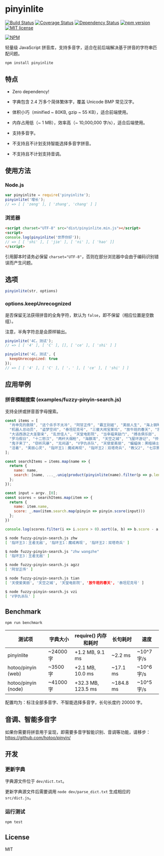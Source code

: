 # pinyinlite

[![Build Status](https://travis-ci.org/SummerWish/pinyinlite.svg?branch=master)](https://travis-ci.org/SummerWish/pinyinlite) [![Coverage Status](https://coveralls.io/repos/github/SummerWish/pinyinlite/badge.svg?branch=master)](https://coveralls.io/github/SummerWish/pinyinlite?branch=master) [![Dependency Status](https://david-dm.org/SummerWish/pinyinlite.svg)](https://david-dm.org/SummerWish/pinyinlite) [![npm version](http://img.shields.io/npm/v/pinyinlite.svg?style=flat)](https://npmjs.org/package/pinyinlite "View this project on npm") [![MIT license](http://img.shields.io/badge/license-MIT-brightgreen.svg)](http://opensource.org/licenses/MIT)

[![NPM](https://nodei.co/npm/pinyinlite.png?downloads=true&downloadRank=true&stars=true)](https://nodei.co/npm/pinyinlite/)

轻量级 JavaScript 拼音库，支持多音字，适合在前后端解决基于拼音的字符串匹配问题。

```bash
npm install pinyinlite
```

## 特点

- Zero dependency!

- 字典包含 2.4 万多个简体繁体字，覆盖 Unicode BMP 常见汉字。

- 体积小巧（minified ~ 80KB, gzip ~ 55 KB），适合前端使用。

- 内存占用低（~ 1 MB），效率高（~ 10,000,000 字/s），适合后端使用。

- 支持多音字。

- 不支持且不计划支持智能选择多音字拼音。

- 不支持且不计划支持音调。

## 使用方法

### Node.js

```js
var pinyinlite = require('pinyinlite');
pinyinlite('增长');
// => [ [ 'zeng' ], [ 'zhang', 'chang' ] ]
```

### 浏览器

```html
<script charset="UTF-8" src="dist/pinyinlite.min.js"></script>
<script>
console.log(pinyinlite('世界你好'));
// => [ [ 'shi' ], [ 'jie' ], [ 'ni' ], [ 'hao' ]]
</script>
```

引用脚本时请务必保留 `charset="UTF-8"`，否则在部分浏览器中会由于编码识别错误而产生问题。

## 选项

```js
pinyinlite(str, options)
```

### options.keepUnrecognized

是否保留无法获得拼音的全角字符，默认为 `false`，即不保留（相应位置是空数组）。

注意，半角字符总是会原样输出。

```js
pinyinlite('4C，测试');
// => [ [ '4' ], [ 'C' ], [], [ 'ce' ], [ 'shi' ] ]

pinyinlite('4C，测试', {
  keepUnrecognized: true
});
// => [ [ '4' ], [ 'C' ], [ '，' ], [ 'ce' ], [ 'shi' ] ]
```

## 应用举例

### 拼音模糊搜索 (examples/fuzzy-pinyin-search.js)

支持全拼或拼音首字母搜索。

```js
const items = [
  "肖申克的救赎", "这个杀手不太冷", "阿甘正传", "霸王别姬", "美丽人生", "海上钢琴师", "辛德勒的名单", "千与千寻",
  "机器人总动员", "盗梦空间", "泰坦尼克号", "三傻大闹宝莱坞", "放牛班的春天", "忠犬八公的故事", "龙猫", "教父",
  "大话西游之大圣娶亲", "乱世佳人", "天堂电影院", "当幸福来敲门", "搏击俱乐部", "楚门的世界", "触不可及", "指环王3：王者无敌",
  "罗马假日", "十二怒汉", "两杆大烟枪", "海豚湾", "天空之城", "飞屋环游记", "怦然心动", "飞越疯人院", "大话西游之月光宝盒",
  "鬼子来了", "窃听风暴", "无间道", "V字仇杀队", "天使爱美丽", "蝙蝠侠：黑暗骑士", "闻香识女人", "熔炉", "少年派的奇幻漂流",
  "活着", "美丽心灵", "指环王1：魔戒再现", "指环王2：双塔奇兵", "教父2", "七宗罪", "哈尔的移动城堡", "剪刀手爱德华",
];

const searchItems = items.map(name => {
  return {
    name: name,
    search: [name, ..._.uniq(product(pinyinlite(name).filter(p => p.length > 0)).map(item => item.join(' ')))]
  };
});

const input = argv._[0];
const scores = searchItems.map(item => {
  return {
    name: item.name,
    score: _.max(item.search.map(pinyin => pinyin.score(input)))
  };
})

console.log(scores.filter(i => i.score > 0).sort((a, b) => b.score - a.score).slice(0, 5).map(item => item.name));
```

```bash
$ node fuzzy-pinyin-search.js zhw
[ '指环王3：王者无敌', '指环王1：魔戒再现', '指环王2：双塔奇兵' ]

$ node fuzzy-pinyin-search.js "zhw wangzhe"
[ '指环王3：王者无敌' ]

$ node fuzzy-pinyin-search.js agzz
[ '阿甘正传' ]

$ node fuzzy-pinyin-search.js tian
[ '天使爱美丽', '天空之城', '天堂电影院', '放牛班的春天', '泰坦尼克号' ]

$ node fuzzy-pinyin-search.js vzi   
[ 'V字仇杀队' ]
```

## Benchmark

```bash
npm run benchmark
```

|测试项               |字典大小   |require() 内存和耗时|长句耗时   |速度          |
|--------------------|----------|------------------|----------|-------------|
| pinyinlite         |~24000 字 |+1.2 MB, 9.1 ms    |~2.2 ms  |~10^7 字/s   |
|hotoo/pinyin (web)  |~3500 字  |+2.1 MB, 10.0 ms   |~17.1 ms |~10^6 字/s   |
|hotoo/pinyin (node) |~41000 字 |+32.3 MB, 123.5 ms |~184.8 ms|~10^5 字/s   |

配置均为：标注全部多音字、不智能选择多音字，长句长度约 20000 字。

## 音调、智能多音字

如果你需要将拼音用于呈现，即需要多音字智能识别、音调等功能，请移步：https://github.com/hotoo/pinyin/

## 开发

### 更新字典

字典源文件位于 `dev/dict.txt`。

更新字典源文件后需要调用 `node dev/parse_dict.txt` 生成相应的 `src/dict.js`。

### 运行测试

```bash
npm test
```

## License

MIT
